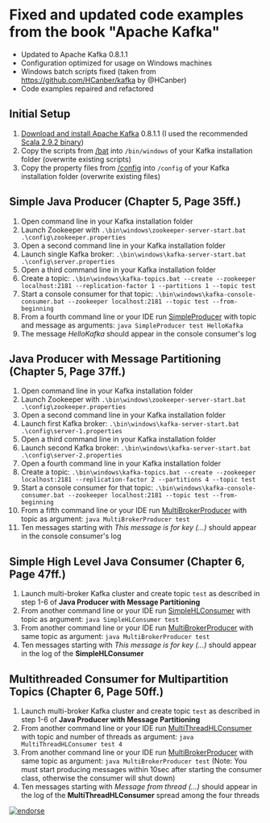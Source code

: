 Fixed and updated code examples from the book "Apache Kafka"
============================================================
* Updated to Apache Kafka 0.8.1.1
* Configuration optimized for usage on Windows machines
* Windows batch scripts fixed (taken from https://github.com/HCanber/kafka by @HCanber)
* Code examples repaired and refactored

Initial Setup
-------------
1. [Download and install Apache Kafka](http://kafka.apache.org/downloads.html) 0.8.1.1 (I used the recommended [Scala 2.9.2 binary](https://www.apache.org/dyn/closer.cgi?path=/kafka/0.8.1.1/kafka_2.9.2-0.8.1.1.tgz))
2. Copy the scripts from [/bat](/bat) into `/bin/windows` of your Kafka installation folder (overwrite existing scripts)
3. Copy the property files from [/config](/config) into `/config` of your Kafka installation folder (overwrite existing files) 

Simple Java Producer (Chapter 5, Page 35ff.)
--------------------------------------------
1. Open command line in your Kafka installation folder
2. Launch Zookeeper with `.\bin\windows\zookeeper-server-start.bat .\config\zookeeper.properties`
3. Open a second command line in your Kafka installation folder
4. Launch single Kafka broker: `.\bin\windows\kafka-server-start.bat .\config\server.properties`
5. Open a third command line in your Kafka installation folder
6. Create a topic: `.\bin\windows\kafka-topics.bat --create --zookeeper localhost:2181 --replication-factor 1 --partitions 1 --topic test`
7. Start a console consumer for that topic: `.\bin\windows\kafka-console-consumer.bat --zookeeper localhost:2181 --topic test --from-beginning`
8. From a fourth command line or your IDE run [SimpleProducer](/src/test/kafka/SimpleProducer.java) with topic and message as arguments: `java SimpleProducer test HelloKafka`
9. The message _HelloKafka_ should appear in the console consumer's log

Java Producer with Message Partitioning (Chapter 5, Page 37ff.)
---------------------------------------------------------------
1. Open command line in your Kafka installation folder
2. Launch Zookeeper with `.\bin\windows\zookeeper-server-start.bat .\config\zookeeper.properties`
3. Open a second command line in your Kafka installation folder
4. Launch first Kafka broker: `.\bin\windows\kafka-server-start.bat .\config\server-1.properties`
5. Open a third command line in your Kafka installation folder
4. Launch second Kafka broker: `.\bin\windows\kafka-server-start.bat .\config\server-2.properties`
5. Open a fourth command line in your Kafka installation folder
6. Create a topic: `.\bin\windows\kafka-topics.bat --create --zookeeper localhost:2181 --replication-factor 2 --partitions 4 --topic test`
7. Start a console consumer for that topic: `.\bin\windows\kafka-console-consumer.bat --zookeeper localhost:2181 --topic test --from-beginning`
8. From a fifth command line or your IDE run [MultiBrokerProducer](/src/test/kafka/MultiBrokerProducer.java) with topic as argument: `java MultiBrokerProducer test`
9. Ten messages starting with _This message is for key (...)_ should appear in the console consumer's log

Simple High Level Java Consumer (Chapter 6, Page 47ff.)
-------------------------------------------------------
1. Launch multi-broker Kafka cluster and create topic `test` as described in step 1-6 of __Java Producer with Message Partitioning__
2. From another command line or your IDE run [SimpleHLConsumer](/src/test/kafka/consumer/SimpleHLConsumer.java) with topic as argument: `java SimpleHLConsumer test`
3. From another command line or your IDE run [MultiBrokerProducer](/src/test/kafka/MultiBrokerProducer.java) with same topic as argument: `java MultiBrokerProducer test`
4. Ten messages starting with _This message is for key (...)_ should appear in the log of the __SimpleHLConsumer__ 

Multithreaded Consumer for Multipartition Topics (Chapter 6, Page 50ff.)
------------------------------------------------------------------------
1. Launch multi-broker Kafka cluster and create topic `test` as described in step 1-6 of __Java Producer with Message Partitioning__
2. From another command line or your IDE run [MultiThreadHLConsumer](/src/test/kafka/consumer/MultiThreadHLConsumer.java) with topic and number of threads as argument: `java MultiThreadHLConsumer test 4`
3. From another command line or your IDE run [MultiBrokerProducer](/src/test/kafka/MultiBrokerProducer.java) with same topic as argument: `java MultiBrokerProducer test` (Note: You must start producing messages within 10sec after starting the consumer class, otherwise the consumer will shut down)
4. Ten messages starting with _Message from thread (...)_ should appear in the log of the __MultiThreadHLConsumer__ spread among the four threads

[![endorse](https://api.coderwall.com/bkimminich/endorsecount.png)](https://coderwall.com/bkimminich)